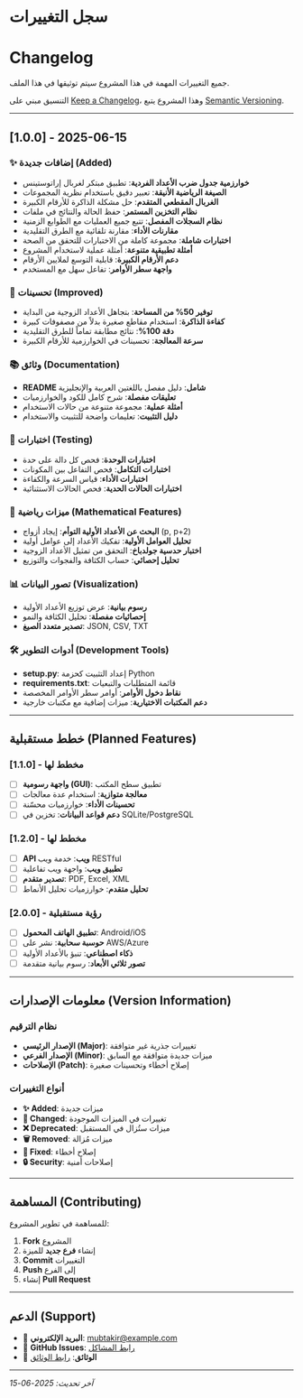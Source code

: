 # سجل التغييرات
# Changelog

جميع التغييرات المهمة في هذا المشروع سيتم توثيقها في هذا الملف.

التنسيق مبني على [Keep a Changelog](https://keepachangelog.com/en/1.0.0/)،
وهذا المشروع يتبع [Semantic Versioning](https://semver.org/spec/v2.0.0.html).

---

## [1.0.0] - 2025-06-15

### ✨ إضافات جديدة (Added)
- **خوارزمية جدول ضرب الأعداد الفردية**: تطبيق مبتكر لغربال إراتوستينس
- **الصيغة الرياضية الأنيقة**: تعبير دقيق باستخدام نظرية المجموعات
- **الغربال المقطعي المتقدم**: حل مشكلة الذاكرة للأرقام الكبيرة
- **نظام التخزين المستمر**: حفظ الحالة والنتائج في ملفات
- **نظام السجلات المفصل**: تتبع جميع العمليات مع الطوابع الزمنية
- **مقارنات الأداء**: مقارنة تلقائية مع الطرق التقليدية
- **اختبارات شاملة**: مجموعة كاملة من الاختبارات للتحقق من الصحة
- **أمثلة تطبيقية متنوعة**: أمثلة عملية لاستخدام المشروع
- **دعم الأرقام الكبيرة**: قابلية التوسع لملايين الأرقام
- **واجهة سطر الأوامر**: تفاعل سهل مع المستخدم

### 🔧 تحسينات (Improved)
- **توفير 50% من المساحة**: بتجاهل الأعداد الزوجية من البداية
- **كفاءة الذاكرة**: استخدام مقاطع صغيرة بدلاً من مصفوفات كبيرة
- **دقة 100%**: نتائج مطابقة تماماً للطرق التقليدية
- **سرعة المعالجة**: تحسينات في الخوارزمية للأرقام الكبيرة

### 📚 وثائق (Documentation)
- **README شامل**: دليل مفصل باللغتين العربية والإنجليزية
- **تعليقات مفصلة**: شرح كامل للكود والخوارزميات
- **أمثلة عملية**: مجموعة متنوعة من حالات الاستخدام
- **دليل التثبيت**: تعليمات واضحة للتثبيت والاستخدام

### 🧪 اختبارات (Testing)
- **اختبارات الوحدة**: فحص كل دالة على حدة
- **اختبارات التكامل**: فحص التفاعل بين المكونات
- **اختبارات الأداء**: قياس السرعة والكفاءة
- **اختبارات الحالات الحدية**: فحص الحالات الاستثنائية

### 🔬 ميزات رياضية (Mathematical Features)
- **البحث عن الأعداد الأولية التوأم**: إيجاد أزواج (p, p+2)
- **تحليل العوامل الأولية**: تفكيك الأعداد إلى عوامل أولية
- **اختبار حدسية جولدباخ**: التحقق من تمثيل الأعداد الزوجية
- **تحليل إحصائي**: حساب الكثافة والفجوات والتوزيع

### 📊 تصور البيانات (Visualization)
- **رسوم بيانية**: عرض توزيع الأعداد الأولية
- **إحصائيات مفصلة**: تحليل الكثافة والنمو
- **تصدير متعدد الصيغ**: JSON, CSV, TXT

### 🛠️ أدوات التطوير (Development Tools)
- **setup.py**: إعداد التثبيت كحزمة Python
- **requirements.txt**: قائمة المتطلبات والتبعيات
- **نقاط دخول الأوامر**: أوامر سطر الأوامر المخصصة
- **دعم المكتبات الاختيارية**: ميزات إضافية مع مكتبات خارجية

---

## خطط مستقبلية (Planned Features)

### [1.1.0] - مخطط لها
- [ ] **واجهة رسومية (GUI)**: تطبيق سطح المكتب
- [ ] **معالجة متوازية**: استخدام عدة معالجات
- [ ] **تحسينات الأداء**: خوارزميات محسّنة
- [ ] **دعم قواعد البيانات**: تخزين في SQLite/PostgreSQL

### [1.2.0] - مخطط لها
- [ ] **API ويب**: خدمة ويب RESTful
- [ ] **تطبيق ويب**: واجهة ويب تفاعلية
- [ ] **تصدير متقدم**: PDF, Excel, XML
- [ ] **تحليل متقدم**: خوارزميات تحليل الأنماط

### [2.0.0] - رؤية مستقبلية
- [ ] **تطبيق الهاتف المحمول**: Android/iOS
- [ ] **حوسبة سحابية**: نشر على AWS/Azure
- [ ] **ذكاء اصطناعي**: تنبؤ بالأعداد الأولية
- [ ] **تصور ثلاثي الأبعاد**: رسوم بيانية متقدمة

---

## معلومات الإصدارات (Version Information)

### نظام الترقيم
- **الإصدار الرئيسي (Major)**: تغييرات جذرية غير متوافقة
- **الإصدار الفرعي (Minor)**: ميزات جديدة متوافقة مع السابق
- **الإصلاحات (Patch)**: إصلاح أخطاء وتحسينات صغيرة

### أنواع التغييرات
- **✨ Added**: ميزات جديدة
- **🔧 Changed**: تغييرات في الميزات الموجودة
- **❌ Deprecated**: ميزات ستُزال في المستقبل
- **🗑️ Removed**: ميزات مُزالة
- **🐛 Fixed**: إصلاح أخطاء
- **🔒 Security**: إصلاحات أمنية

---

## المساهمة (Contributing)

للمساهمة في تطوير المشروع:

1. **Fork** المشروع
2. إنشاء **فرع جديد** للميزة
3. **Commit** التغييرات
4. **Push** إلى الفرع
5. إنشاء **Pull Request**

---

## الدعم (Support)

- 📧 **البريد الإلكتروني**: mubtakir@example.com
- 🐙 **GitHub Issues**: [رابط المشاكل](https://github.com/mubtakir/advanced-prime-generator/issues)
- 📖 **الوثائق**: [رابط الوثائق](https://advanced-prime-generator.readthedocs.io/)

---

*آخر تحديث: 2025-06-15*
